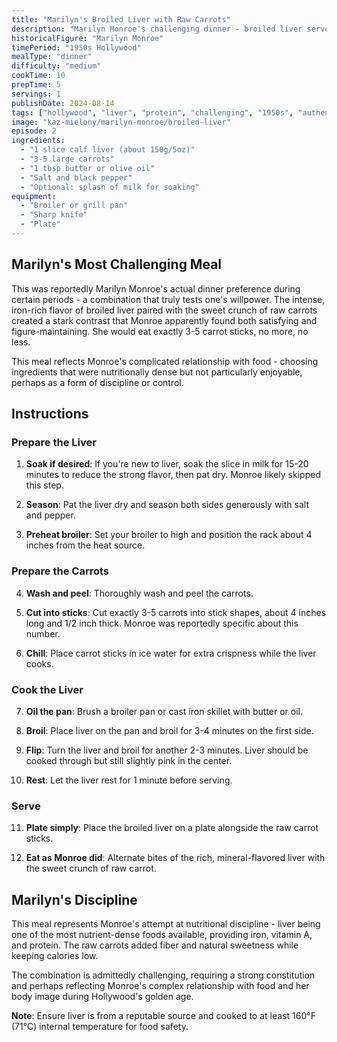 ```yaml
---
title: "Marilyn's Broiled Liver with Raw Carrots"
description: "Marilyn Monroe's challenging dinner - broiled liver served with exactly 3-5 raw carrot sticks"
historicalFigure: "Marilyn Monroe"
timePeriod: "1950s Hollywood"
mealType: "dinner"
difficulty: "medium"
cookTime: 10
prepTime: 5
servings: 1
publishDate: 2024-08-14
tags: ["hollywood", "liver", "protein", "challenging", "1950s", "authentic"]
image: "kaz-mielony/marilyn-monroe/broiled-liver"
episode: 2
ingredients:
  - "1 slice calf liver (about 150g/5oz)"
  - "3-5 large carrots"
  - "1 tbsp butter or olive oil"
  - "Salt and black pepper"
  - "Optional: splash of milk for soaking"
equipment:
  - "Broiler or grill pan"
  - "Sharp knife"
  - "Plate"
---
```


## Marilyn's Most Challenging Meal

This was reportedly Marilyn Monroe's actual dinner preference during certain periods - a combination that truly tests one's willpower. The intense, iron-rich flavor of broiled liver paired with the sweet crunch of raw carrots created a stark contrast that Monroe apparently found both satisfying and figure-maintaining. She would eat exactly 3-5 carrot sticks, no more, no less.

This meal reflects Monroe's complicated relationship with food - choosing ingredients that were nutritionally dense but not particularly enjoyable, perhaps as a form of discipline or control.

## Instructions

### Prepare the Liver

1. **Soak if desired**: If you're new to liver, soak the slice in milk for 15-20 minutes to reduce the strong flavor, then pat dry. Monroe likely skipped this step.

2. **Season**: Pat the liver dry and season both sides generously with salt and pepper.

3. **Preheat broiler**: Set your broiler to high and position the rack about 4 inches from the heat source.

### Prepare the Carrots

4. **Wash and peel**: Thoroughly wash and peel the carrots.

5. **Cut into sticks**: Cut exactly 3-5 carrots into stick shapes, about 4 inches long and 1/2 inch thick. Monroe was reportedly specific about this number.

6. **Chill**: Place carrot sticks in ice water for extra crispness while the liver cooks.

### Cook the Liver

7. **Oil the pan**: Brush a broiler pan or cast iron skillet with butter or oil.

8. **Broil**: Place liver on the pan and broil for 3-4 minutes on the first side.

9. **Flip**: Turn the liver and broil for another 2-3 minutes. Liver should be cooked through but still slightly pink in the center.

10. **Rest**: Let the liver rest for 1 minute before serving.

### Serve

11. **Plate simply**: Place the broiled liver on a plate alongside the raw carrot sticks.

12. **Eat as Monroe did**: Alternate bites of the rich, mineral-flavored liver with the sweet crunch of raw carrot.

## Marilyn's Discipline

This meal represents Monroe's attempt at nutritional discipline - liver being one of the most nutrient-dense foods available, providing iron, vitamin A, and protein. The raw carrots added fiber and natural sweetness while keeping calories low.

The combination is admittedly challenging, requiring a strong constitution and perhaps reflecting Monroe's complex relationship with food and her body image during Hollywood's golden age.

**Note**: Ensure liver is from a reputable source and cooked to at least 160°F (71°C) internal temperature for food safety.
